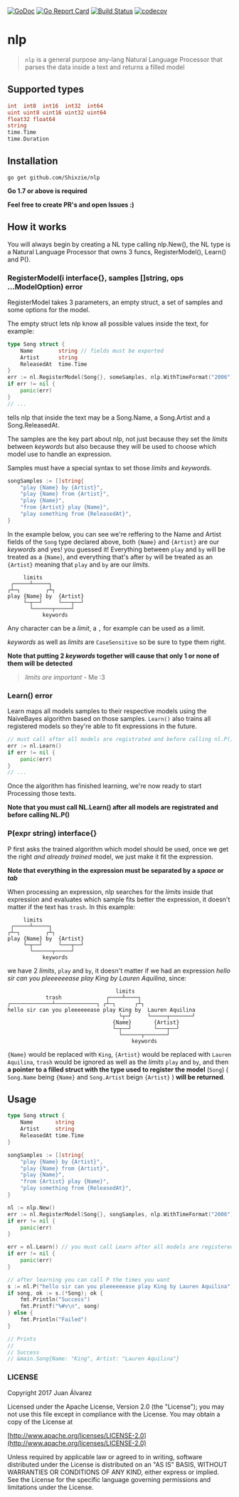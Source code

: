 [![GoDoc](https://godoc.org/github.com/Shixzie/nlp?status.svg)](https://godoc.org/github.com/Shixzie/nlp) 
[![Go Report Card](https://goreportcard.com/badge/github.com/Shixzie/nlp)](https://goreportcard.com/report/github.com/Shixzie/nlp)
[![Build Status](https://travis-ci.org/Shixzie/nlp.svg?branch=master)](https://travis-ci.org/Shixzie/nlp)
[![codecov](https://codecov.io/gh/Shixzie/nlp/branch/master/graph/badge.svg)](https://codecov.io/gh/Shixzie/nlp)


# nlp

> `nlp` is a general purpose any-lang Natural Language Processor that parses the data inside a text and returns a filled model

## Supported types
```go
int  int8  int16  int32  int64
uint uint8 uint16 uint32 uint64
float32 float64
string
time.Time
time.Duration
```

## Installation
```
go get github.com/Shixzie/nlp
```

**Go 1.7 or above is required**


**Feel free to create PR's and open Issues :)**

## How it works

You will always begin by creating a NL type calling nlp.New(), the NL type is a 
Natural Language Processor that owns 3 funcs, RegisterModel(), Learn() and P().

### RegisterModel(i interface{}, samples []string, ops ...ModelOption) error

RegisterModel takes 3 parameters, an empty struct, a set of samples and some options for the model.

The empty struct lets nlp know all possible values inside the text, for example:
```go
type Song struct {
    Name        string // fields must be exported
    Artist      string
    ReleasedAt  time.Time
}
err := nl.RegisterModel(Song{}, someSamples, nlp.WithTimeFormat("2006"))
if err != nil {
	panic(err)
}
// ...
```

tells nlp that inside the text may be a Song.Name, a Song.Artist and a Song.ReleasedAt.

The samples are the key part about nlp, not just because they set the *limits*
between *keywords* but also because they will be used to choose which model 
use to handle an expression.

Samples must have a special syntax to set those *limits* and *keywords*.
```go
songSamples := []string{
	"play {Name} by {Artist}",
	"play {Name} from {Artist}",
	"play {Name}",
	"from {Artist} play {Name}",
    "play something from {ReleasedAt}",
}
```

In the example below, you can see we're reffering to the Name and Artist fields
of the `Song` type declared above, both `{Name}` and `{Artist}` are our *keywords* 
and yes! you guessed it! Everything between `play` and `by` will be treated as a
`{Name}`, and everything that's after `by` will be treated as an `{Artist}` meaning 
that `play` and `by` are our *limits*.
```
     limits
 ┌─────┴─────┐
┌┴─┐        ┌┴┐
play {Name} by  {Artist}
     └─┬──┘     └───┬──┘
       └──────┬─────┘
           keywords
```

Any character can be a *limit*, a `,` for example can be used as a limit.

*keywords* as well as *limits* are `CaseSensitive` so be sure to type them right.

**Note that putting 2 *keywords* together will cause that only 1 or none of them will be detected**

> *limits are important* - Me :3


### Learn() error

Learn maps all models samples to their respective models using the NaiveBayes 
algorithm based on those samples. `Learn()` also trains all registered models
so they're able to fit expressions in the future.

```go
// must call after all models are registrated and before calling nl.P()
err := nl.Learn() 
if err != nil {
    panic(err)
}
// ...
```

Once the algorithm has finished learning, we're now ready to start Processing 
those texts.

**Note that you must call NL.Learn() after all models are registrated and before calling NL.P()**

### P(expr string) interface{}

P first asks the trained algorithm which model should be used, once we get
the right *and already trained* model, we just make it fit the expression.

**Note that everything in the expression must be separated by a _space_ or _tab_**

When processing an expression, nlp searches for the *limits* inside that 
expression and evaluates which sample fits better the expression, it doesn't
matter if the text has `trash`. In this example:
```
     limits
 ┌─────┴─────┐
┌┴─┐        ┌┴┐
play {Name} by  {Artist}
     └─┬──┘     └───┬──┘
       └──────┬─────┘
           keywords
```

we have 2 *limits*, `play` and `by`, it doesn't matter if we had an expression 
*hello sir can you pleeeeeease play King by Lauren Aquilina*, since:
```
                                  limits
            trash              ┌────┴────┐
┌─────────────┴─────────────┐ ┌┴─┐      ┌┴┐
hello sir can you pleeeeeease play King by  Lauren Aquilina
                                   └┬─┘     └─────┬───────┘
                                 {Name}       {Artist}
                                 └─┬──┘       └───┬──┘
                                   └──────┬───────┘
                                       keywords
```

`{Name}` would be replaced with `King`, 
`{Artist}` would be replaced with `Lauren Aquilina`, 
`trash` would be ignored as well as the *limits* `play` and `by`, 
and then **a pointer to a filled struct with the type used to register the model** (`Song`) 
( `Song.Name` being `{Name}` and `Song.Artist` beign `{Artist}` ) 
**will be returned**.

## Usage

```go
type Song struct {
	Name       string
	Artist     string
    ReleasedAt time.Time
}

songSamples := []string{
	"play {Name} by {Artist}",
	"play {Name} from {Artist}",
	"play {Name}",
	"from {Artist} play {Name}",
    "play something from {ReleasedAt}",
}

nl := nlp.New()
err := nl.RegisterModel(Song{}, songSamples, nlp.WithTimeFormat("2006"))
if err != nil {
	panic(err)
}

err = nl.Learn() // you must call Learn after all models are registered and before calling P
if err != nil {
	panic(err)
}

// after learning you can call P the times you want
s := nl.P("hello sir can you pleeeeeease play King by Lauren Aquilina") 
if song, ok := s.(*Song); ok {
	fmt.Println("Success")
	fmt.Printf("%#v\n", song)
} else {
	fmt.Println("Failed")
}

// Prints
//
// Success
// &main.Song{Name: "King", Artist: "Lauren Aquilina"}
```

### LICENSE

Copyright 2017 Juan Álvarez

Licensed under the Apache License, Version 2.0 (the "License");
you may not use this file except in compliance with the License.
You may obtain a copy of the License at

[http://www.apache.org/licenses/LICENSE-2.0](http://www.apache.org/licenses/LICENSE-2.0)

Unless required by applicable law or agreed to in writing, software
distributed under the License is distributed on an "AS IS" BASIS,
WITHOUT WARRANTIES OR CONDITIONS OF ANY KIND, either express or implied.
See the License for the specific language governing permissions and
limitations under the License.
